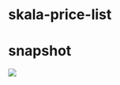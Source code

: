 # skala-price-list

# snapshot
<img src="https://user-images.githubusercontent.com/50376680/93988028-ee19af00-fd90-11ea-975e-806fb99265d4.jpg"/>
